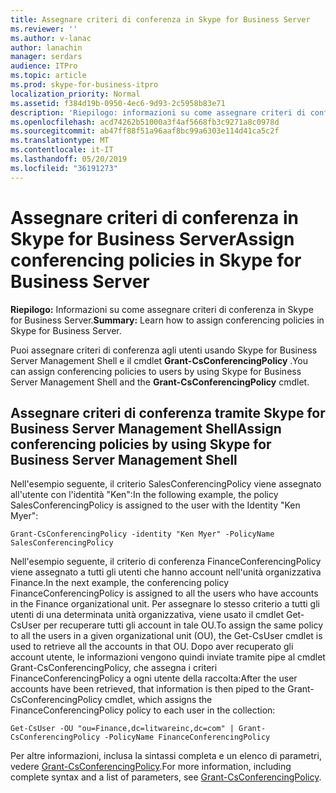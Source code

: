 ```yaml
---
title: Assegnare criteri di conferenza in Skype for Business Server
ms.reviewer: ''
ms.author: v-lanac
author: lanachin
manager: serdars
audience: ITPro
ms.topic: article
ms.prod: skype-for-business-itpro
localization_priority: Normal
ms.assetid: f384d19b-0950-4ec6-9d93-2c5958b83e71
description: 'Riepilogo: informazioni su come assegnare criteri di conferenza in Skype for Business Server.'
ms.openlocfilehash: acd74262b51000a3f4af5668fb3c9271a8c0978d
ms.sourcegitcommit: ab47ff88f51a96aaf8bc99a6303e114d41ca5c2f
ms.translationtype: MT
ms.contentlocale: it-IT
ms.lasthandoff: 05/20/2019
ms.locfileid: "36191273"
---
```

# <a name="assign-conferencing-policies-in-skype-for-business-server"></a><span data-ttu-id="0331b-103">Assegnare criteri di conferenza in Skype for Business Server</span><span class="sxs-lookup"><span data-stu-id="0331b-103">Assign conferencing policies in Skype for Business Server</span></span>
 
<span data-ttu-id="0331b-104">**Riepilogo:** Informazioni su come assegnare criteri di conferenza in Skype for Business Server.</span><span class="sxs-lookup"><span data-stu-id="0331b-104">**Summary:** Learn how to assign conferencing policies in Skype for Business Server.</span></span>
  
<span data-ttu-id="0331b-105">Puoi assegnare criteri di conferenza agli utenti usando Skype for Business Server Management Shell e il cmdlet **Grant-CsConferencingPolicy** .</span><span class="sxs-lookup"><span data-stu-id="0331b-105">You can assign conferencing policies to users by using Skype for Business Server Management Shell and the **Grant-CsConferencingPolicy** cmdlet.</span></span>
  
## <a name="assign-conferencing-policies-by-using-skype-for-business-server-management-shell"></a><span data-ttu-id="0331b-106">Assegnare criteri di conferenza tramite Skype for Business Server Management Shell</span><span class="sxs-lookup"><span data-stu-id="0331b-106">Assign conferencing policies by using Skype for Business Server Management Shell</span></span>

<span data-ttu-id="0331b-107">Nell'esempio seguente, il criterio SalesConferencingPolicy viene assegnato all'utente con l'identità "Ken":</span><span class="sxs-lookup"><span data-stu-id="0331b-107">In the following example, the policy SalesConferencingPolicy is assigned to the user with the Identity "Ken Myer":</span></span>
  
```
Grant-CsConferencingPolicy -identity "Ken Myer" -PolicyName SalesConferencingPolicy
```

<span data-ttu-id="0331b-108">Nell'esempio seguente, il criterio di conferenza FinanceConferencingPolicy viene assegnato a tutti gli utenti che hanno account nell'unità organizzativa Finance.</span><span class="sxs-lookup"><span data-stu-id="0331b-108">In the next example, the conferencing policy FinanceConferencingPolicy is assigned to all the users who have accounts in the Finance organizational unit.</span></span> <span data-ttu-id="0331b-109">Per assegnare lo stesso criterio a tutti gli utenti di una determinata unità organizzativa, viene usato il cmdlet Get-CsUser per recuperare tutti gli account in tale OU.</span><span class="sxs-lookup"><span data-stu-id="0331b-109">To assign the same policy to all the users in a given organizational unit (OU), the Get-CsUser cmdlet is used to retrieve all the accounts in that OU.</span></span> <span data-ttu-id="0331b-110">Dopo aver recuperato gli account utente, le informazioni vengono quindi inviate tramite pipe al cmdlet Grant-CsConferencingPolicy, che assegna i criteri FinanceConferencingPolicy a ogni utente della raccolta:</span><span class="sxs-lookup"><span data-stu-id="0331b-110">After the user accounts have been retrieved, that information is then piped to the Grant-CsConferencingPolicy cmdlet, which assigns the FinanceConferencingPolicy policy to each user in the collection:</span></span>
  
```
Get-CsUser -OU "ou=Finance,dc=litwareinc,dc=com" | Grant-CsConferencingPolicy -PolicyName FinanceConferencingPolicy
```

<span data-ttu-id="0331b-111">Per altre informazioni, inclusa la sintassi completa e un elenco di parametri, vedere [Grant-CsConferencingPolicy](https://docs.microsoft.com/powershell/module/skype/grant-csconferencingpolicy?view=skype-ps).</span><span class="sxs-lookup"><span data-stu-id="0331b-111">For more information, including complete syntax and a list of parameters, see [Grant-CsConferencingPolicy](https://docs.microsoft.com/powershell/module/skype/grant-csconferencingpolicy?view=skype-ps).</span></span>
  

